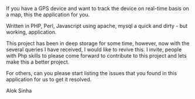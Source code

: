 If you have a GPS device and want to track the device on real-time basis on a map, this the application for you.

Written in PHP, Perl, Javascript using apache, mysql a quick and dirty - but working, application.

This project has been in deep storage for some time, however, now with the several queries I have received, I would like to revive this. I invite, people with Php skills to please come forward to contribute to this project and lets make this a better project.

For others, can you please start listing the issues that you found in this application for us to get it resolved.

Alok Sinha